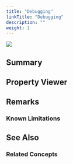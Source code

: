 ```yaml
---
title: "Debugging"
linkTitle: "Debugging"
description: ""
weight: 1
---
```


<img src="/images/work-in-progress.jpg">

## Summary

## Property Viewer

## Remarks

### Known Limitations

## See Also

### Related Concepts
